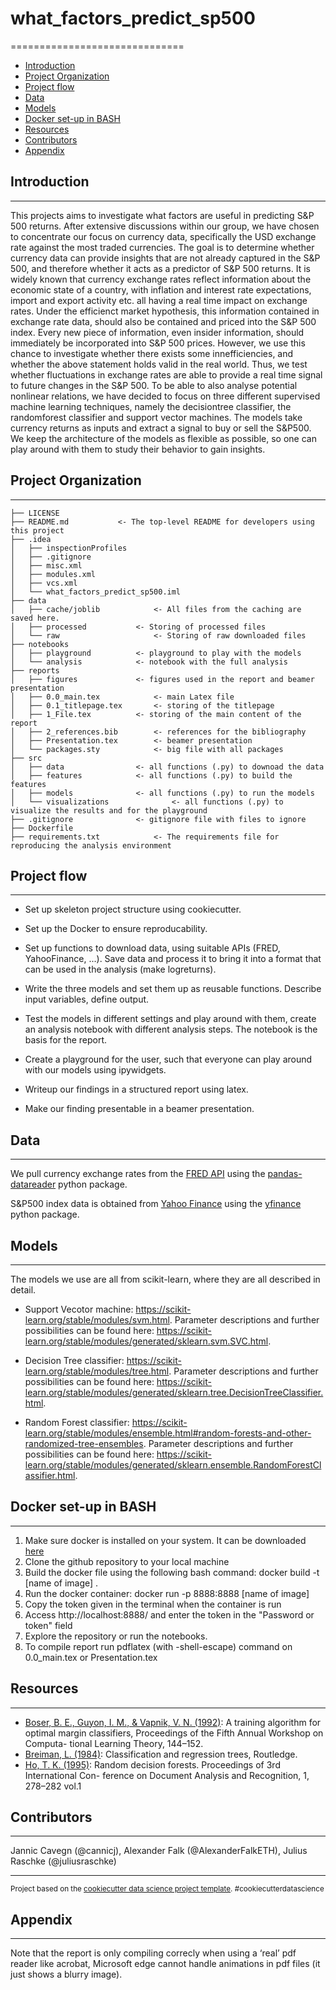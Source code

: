 # what_factors_predict_sp500
==============================

- [Introduction](#Introduction)
- [Project Organization](#Project-Organization)
- [Project flow](#Project-flow)
- [Data](#Data)
- [Models](#Models)
- [Docker set-up in BASH](#Docker-set-up-in-BASH)
- [Resources](#Resources)
- [Contributors](#Contributors)
- [Appendix](#Appendix)


## Introduction
------------
This projects aims to investigate what factors are useful in predicting S&P 500 returns. After extensive discussions within our group, we have chosen to concentrate our focus on currency data, specifically the USD exchange rate against the most traded currencies. The goal is to determine whether currency data can provide insights that are not already captured in the S&P 500, and therefore whether it acts as a predictor of S&P 500 returns.
It is widely known that currency exchange rates reflect information about the economic state of a country, with inflation and interest rate expectations, import and export activity etc. all having a real time impact on exchange rates.
Under the efficienct market hypothesis, this information contained in exchange rate data, should also be contained and priced into the S&P 500 index. Every new piece of information, even insider information, should immediately be incorporated into S&P 500 prices. However, we use this chance to investigate whether there exists some innefficiencies, and whether the above statement holds valid in the real world. Thus, we test whether fluctuations in exchange rates are able to provide a real time signal to future changes in the S&P 500. To be able to also analyse potential nonlinear relations, we have decided to focus on three different supervised machine learning techniques, namely the decisiontree classifier, the randomforest classifier and support vector machines. The models take currency returns as inputs and extract a signal to buy or sell the S&P500. We keep the architecture of the models as flexible as possible, so one can play around with them to study their behavior to gain insights.

## Project Organization
------------

    ├── LICENSE
    ├── README.md			<- The top-level README for developers using this project	
    ├── .idea
    │   ├── inspectionProfiles						
    │   ├── .gitignore									
    │   ├── misc.xml									
    │   ├── modules.xml								
    │   ├── vcs.xml										
    │   └── what_factors_predict_sp500.iml			
    ├── data
    │   ├── cache/joblib			<- All files from the caching are saved here.
    │   ├── processed			<- Storing of processed files
    │   └── raw						<- Storing of raw downloaded files
    ├── notebooks
    │   ├── playground			<- playground to play with the models
    │   └── analysis			<- notebook with the full analysis
    ├── reports
    │   ├── figures				<- figures used in the report and beamer presentation
    │   ├── 0.0_main.tex			<- main Latex file
    │   ├── 0.1_titlepage.tex		<- storing of the titlepage
    │   ├── 1_File.tex			<- storing of the main content of the report
    │   ├── 2_references.bib		<- references for the bibliography
    │   ├── Presentation.tex		<- beamer presentation
    │   └── packages.sty			<- big file with all packages
    ├── src
    │   ├── data				<- all functions (.py) to downoad the data
    │   ├── features			<- all functions (.py) to build the features
    │   ├── models				<- all functions (.py) to run the models
    │   └── visualizations				<- all functions (.py) to visualize the results and for the playground
    ├── .gitignore				<- gitignore file with files to ignore
    ├── Dockerfile	
    ├── requirements.txt			<- The requirements file for reproducing the analysis environment
												

## Project flow
--------
- Set up skeleton project structure using cookiecutter.

- Set up the Docker to ensure reproducability.

- Set up functions to download data, using suitable APIs (FRED, YahooFinance, ...). Save data and process it to bring it into a format that can be used in the analysis (make logreturns).

- Write the three models and set them up as reusable functions. Describe input variables, define output.

- Test the models in different settings and play around with them, create an analysis notebook with different analysis steps. The notebook is the basis for the report.

- Create a playground for the user, such that everyone can play around with our models using ipywidgets.

- Writeup our findings in a structured report using latex.

- Make our finding presentable in a beamer presentation.


## Data 
------------

We pull currency exchange rates from the [FRED API](https://fred.stlouisfed.org/docs/api/fred/) using the [pandas-datareader](https://github.com/pydata/pandas-datareader) python package.

S&P500 index data is obtained from [Yahoo Finance](https://finance.yahoo.com) using the [yfinance](https://pypi.org/project/yfinance/) python package.


## Models
------------

The models we use are all from scikit-learn, where they are all described in detail. 

- Support Vecotor machine: https://scikit-learn.org/stable/modules/svm.html. Parameter descriptions and further possibilities can be found here: https://scikit-learn.org/stable/modules/generated/sklearn.svm.SVC.html.

- Decision Tree classifier: https://scikit-learn.org/stable/modules/tree.html. Parameter descriptions and further possibilities can be found here: https://scikit-learn.org/stable/modules/generated/sklearn.tree.DecisionTreeClassifier.html.

- Random Forest classifier: https://scikit-learn.org/stable/modules/ensemble.html#random-forests-and-other-randomized-tree-ensembles. Parameter descriptions and further possibilities can be found here: https://scikit-learn.org/stable/modules/generated/sklearn.ensemble.RandomForestClassifier.html.


## Docker set-up in BASH
------------
1. Make sure docker is installed on your system. It can be downloaded [here](https://www.docker.com/products/docker-desktop/)
2. Clone the github repository to your local machine
3. Build the docker file using the following bash command: docker build -t [name of image] .
4. Run the docker container: docker run -p 8888:8888 [name of image]
5. Copy the token given in the terminal when the container is run
6. Access http://localhost:8888/ and enter the token in the "Password or token" field
7. Explore the repository or run the notebooks.
8. To compile report run pdflatex (with -shell-escape) command on 0.0_main.tex or Presentation.tex



## Resources
------------
- [Boser, B. E., Guyon, I. M., & Vapnik, V. N. (1992)](https://doi.org/10.1145/130385.130401): A training algorithm for optimal
margin classifiers, Proceedings of the Fifth Annual Workshop on Computa-
tional Learning Theory, 144–152.
- [Breiman, L. (1984)](https://doi.org/10.1201/9781315139470): Classification and regression trees, Routledge.
- [Ho, T. K. (1995)](https://doi.org/10.1109/ICDAR.1995.598994): Random decision forests. Proceedings of 3rd International Con-
ference on Document Analysis and Recognition, 1, 278–282 vol.1




## Contributors
------------

Jannic Cavegn (@cannicj), Alexander Falk (@AlexanderFalkETH), Julius Raschke (@juliusraschke)

--------

<p><small>Project based on the <a target="_blank" href="https://drivendata.github.io/cookiecutter-data-science/">cookiecutter data science project template</a>. #cookiecutterdatascience</small></p>

## Appendix
------------

Note that the report is only compiling correcly when using a ‘real’ pdf reader like acrobat, Microsoft edge cannot handle animations in pdf files (it just shows a blurry image).
